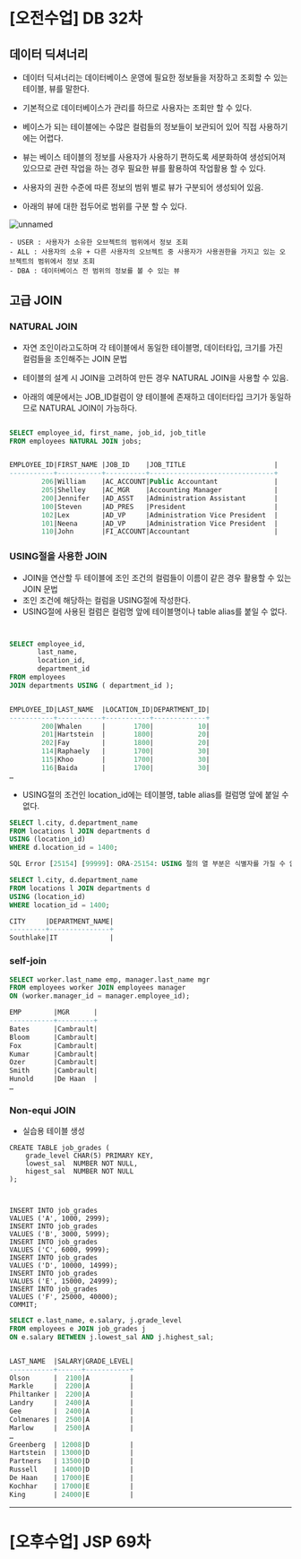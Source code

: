 # [오전수업] DB 32차
## 데이터 딕셔너리
- 데이터 딕셔너리는 데이터베이스 운영에 필요한 정보들을 저장하고 조회할 수 있는 테이블, 뷰를 말한다.
- 기본적으로 데이터베이스가 관리를 하므로 사용자는 조회만 할 수 있다.
- 베이스가 되는 테이블에는 수많은 컬럼들의 정보들이 보관되어 있어 직접 사용하기에는 어렵다.
- 뷰는 베이스 테이블의 정보를 사용자가 사용하기 편하도록 세분화하여 생성되어져 있으므로 관련 작업을 하는 경우 필요한 뷰를 활용하여 작업활용 할 수 있다.

- 사용자의 권한 수준에 따른 정보의 범위 별로 뷰가 구분되어 생성되어 있음.
- 아래의 뷰에 대한 접두어로 범위를 구분 할 수 있다.

![unnamed](https://user-images.githubusercontent.com/95197594/169433713-a5782cd7-0228-4e9a-8d11-e9cbb114f0c7.png)
```
- USER : 사용자가 소유한 오브젝트의 범위에서 정보 조회
- ALL : 사용자의 소유 + 다른 사용자의 오브젝트 중 사용자가 사용권한을 가지고 있는 오브젝트의 범위에서 정보 조회
- DBA : 데이터베이스 전 범위의 정보를 볼 수 있는 뷰
```

## 고급 JOIN
### NATURAL JOIN
- 자연 조인이라고도하며 각 테이블에서 동일한 테이블명, 데이터타입, 크기를 가진 컬럼들을 조인해주는 JOIN 문법
- 테이블의 설계 시 JOIN을 고려하여 만든 경우 NATURAL JOIN을 사용할 수 있음.

- 아래의 예문에서는 JOB_ID컬럼이 양 테이블에 존재하고 데이터타입 크기가 동일하므로 NATURAL JOIN이 가능하다.
```sql

SELECT employee_id, first_name, job_id, job_title
FROM employees NATURAL JOIN jobs;


EMPLOYEE_ID|FIRST_NAME |JOB_ID    |JOB_TITLE                      |
-----------+-----------+----------+-------------------------------+
        206|William    |AC_ACCOUNT|Public Accountant              |
        205|Shelley    |AC_MGR    |Accounting Manager             |
        200|Jennifer   |AD_ASST   |Administration Assistant       |
        100|Steven     |AD_PRES   |President                      |
        102|Lex        |AD_VP     |Administration Vice President  |
        101|Neena      |AD_VP     |Administration Vice President  |
        110|John       |FI_ACCOUNT|Accountant                     |
```

### USING절을 사용한 JOIN
- JOIN을 연산할 두 테이블에 조인 조건의 컬럼들이 이름이 같은 경우 활용할 수 있는 JOIN 문법
- 조인 조건에 해당하는 컬럼을 USING절에 작성한다.
- USING절에 사용된 컬럼은 컬럼명 앞에 테이블명이나 table alias를 붙일 수 없다.
```sql


SELECT employee_id,
       last_name,
       location_id,
       department_id
FROM employees
JOIN departments USING ( department_id );


EMPLOYEE_ID|LAST_NAME  |LOCATION_ID|DEPARTMENT_ID|
-----------+-----------+-----------+-------------+
        200|Whalen     |       1700|           10|
        201|Hartstein  |       1800|           20|
        202|Fay        |       1800|           20|
        114|Raphaely   |       1700|           30|
        115|Khoo       |       1700|           30|
        116|Baida      |       1700|           30|
…

```

- USING절의 조건인 location_id에는 테이블명, table alias를 컬럼명 앞에 붙일 수 없다.
```sql
SELECT l.city, d.department_name
FROM locations l JOIN departments d
USING (location_id)
WHERE d.location_id = 1400;

SQL Error [25154] [99999]: ORA-25154: USING 절의 열 부분은 식별자를 가질 수 없음
```
```sql
SELECT l.city, d.department_name
FROM locations l JOIN departments d
USING (location_id)
WHERE location_id = 1400;

CITY     |DEPARTMENT_NAME|
---------+---------------+
Southlake|IT             |
```

### self-join
```sql
SELECT worker.last_name emp, manager.last_name mgr
FROM employees worker JOIN employees manager
ON (worker.manager_id = manager.employee_id);

EMP        |MGR      |
-----------+---------+
Bates      |Cambrault|
Bloom      |Cambrault|
Fox        |Cambrault|
Kumar      |Cambrault|
Ozer       |Cambrault|
Smith      |Cambrault|
Hunold     |De Haan  |
…
```

### Non-equi JOIN
- 실습용 테이블 생성
```
CREATE TABLE job_grades (
    grade_level CHAR(5) PRIMARY KEY,
    lowest_sal  NUMBER NOT NULL,
    higest_sal  NUMBER NOT NULL
);



INSERT INTO job_grades
VALUES ('A', 1000, 2999);
INSERT INTO job_grades
VALUES ('B', 3000, 5999);
INSERT INTO job_grades
VALUES ('C', 6000, 9999);
INSERT INTO job_grades
VALUES ('D', 10000, 14999);
INSERT INTO job_grades
VALUES ('E', 15000, 24999);
INSERT INTO job_grades
VALUES ('F', 25000, 40000);
COMMIT;
```
```sql
SELECT e.last_name, e.salary, j.grade_level
FROM employees e JOIN job_grades j
ON e.salary BETWEEN j.lowest_sal AND j.highest_sal;


LAST_NAME  |SALARY|GRADE_LEVEL|
-----------+------+-----------+
Olson      |  2100|A          |
Markle     |  2200|A          |
Philtanker |  2200|A          |
Landry     |  2400|A          |
Gee        |  2400|A          |
Colmenares |  2500|A          |
Marlow     |  2500|A          |
…
Greenberg  | 12008|D          |
Hartstein  | 13000|D          |
Partners   | 13500|D          |
Russell    | 14000|D          |
De Haan    | 17000|E          |
Kochhar    | 17000|E          |
King       | 24000|E          |
```

---

# [오후수업] JSP 69차

